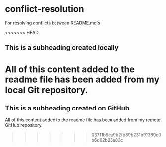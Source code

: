 # conflict-resolution
For resolving conflicts between README.md's

<<<<<<< HEAD

## This is a subheading created locally

All of this content added to the readme file has been added from my local Git repository.
=======
  ## This is a subheading created on GitHub
All of this content added to the readme file has been added from my remote GitHub repository.
>>>>>>> 03711b9ca9b2fb89b231b91369c0b6d62b23e83c
